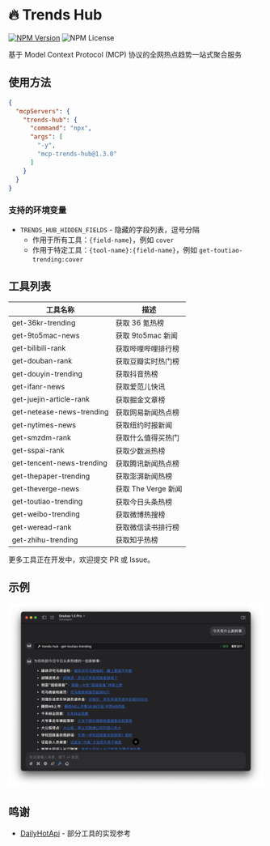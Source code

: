 # 🔥 Trends Hub

[![NPM Version](https://img.shields.io/npm/v/mcp-trends-hub)](https://www.npmjs.com/package/mcp-trends-hub)
![NPM License](https://img.shields.io/npm/l/mcp-trends-hub)

基于 Model Context Protocol (MCP) 协议的全网热点趋势一站式聚合服务

## 使用方法

<!-- usage-start -->
```json
{
  "mcpServers": {
    "trends-hub": {
      "command": "npx",
      "args": [
        "-y",
        "mcp-trends-hub@1.3.0"
      ]
    }
  }
}
```

<!-- usage-end -->
### 支持的环境变量

- `TRENDS_HUB_HIDDEN_FIELDS` - 隐藏的字段列表，逗号分隔
  - 作用于所有工具：`{field-name}`，例如 `cover`
  - 作用于特定工具：`{tool-name}:{field-name}`，例如 `get-toutiao-trending:cover`

## 工具列表

<!-- tools-start -->
| 工具名称 | 描述 |
| --- | --- |
| get-36kr-trending | 获取 36 氪热榜 |
| get-9to5mac-news | 获取 9to5mac 新闻 |
| get-bilibili-rank | 获取哔哩哔哩排行榜 |
| get-douban-rank | 获取豆瓣实时热门榜 |
| get-douyin-trending | 获取抖音热榜 |
| get-ifanr-news | 获取爱范儿快讯 |
| get-juejin-article-rank | 获取掘金文章榜 |
| get-netease-news-trending | 获取网易新闻热点榜 |
| get-nytimes-news | 获取纽约时报新闻 |
| get-smzdm-rank | 获取什么值得买热门 |
| get-sspai-rank | 获取少数派热榜 |
| get-tencent-news-trending | 获取腾讯新闻热点榜 |
| get-thepaper-trending | 获取澎湃新闻热榜 |
| get-theverge-news | 获取 The Verge 新闻 |
| get-toutiao-trending | 获取今日头条热榜 |
| get-weibo-trending | 获取微博热搜榜 |
| get-weread-rank | 获取微信读书排行榜 |
| get-zhihu-trending | 获取知乎热榜 |


<!-- tools-end -->

更多工具正在开发中，欢迎提交 PR 或 Issue。

## 示例

![toutiao](./assets/toutiao.png)

## 鸣谢

- [DailyHotApi](https://github.com/imsyy/DailyHotApi) - 部分工具的实现参考
